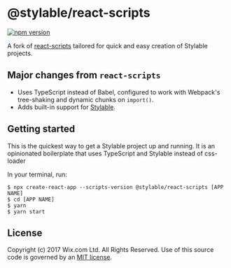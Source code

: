 # @stylable/react-scripts

[![npm version](https://img.shields.io/npm/v/@stylable/react-scripts.svg)](https://www.npmjs.com/package/@stylable/react-scripts)

A fork of [react-scripts](https://github.com/facebook/create-react-app/tree/next/packages/react-scripts) tailored for quick and easy creation of Stylable projects.

## Major changes from `react-scripts`
- Uses TypeScript instead of Babel, configured to work with Webpack's tree-shaking and dynamic chunks on `import()`.
- Adds built-in support for [Stylable](http://stylable.io/).

## Getting started

This is the quickest way to get a Stylable project up and running. It is an opinionated boilerplate that uses TypeScript and Stylable instead of css-loader

In your terminal, run:
```
$ npx create-react-app --scripts-version @stylable/react-scripts [APP NAME]
$ cd [APP NAME]
$ yarn
$ yarn start
```

## License
Copyright (c) 2017 Wix.com Ltd. All Rights Reserved. Use of this source code is governed by an [MIT license](./LICENSE).

